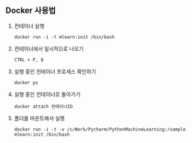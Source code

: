 ## Docker 사용법

1. 컨테이너 실행
    <pre><code>docker run -i -t mlearn:init /bin/bash</code></pre>
    
2. 컨테이너에서 일시적으로 나오기
    <pre><code>CTRL + P, Q</code></pre>

3. 실행 중인 컨테이너 프로세스 확인하기
    <pre><code>docker ps</code></pre>

4. 실행 중인 컨테이너로 돌아가기
    <pre><code>docker attach 컨테이너ID</code></pre>

5. 폴더를 마운트해서 실행
    <pre><code>docker run -i -t -v /c/Work/Pycharm/PythonMachineLearning:/sample mlearn:init /bin/bash</code></pre>
    
